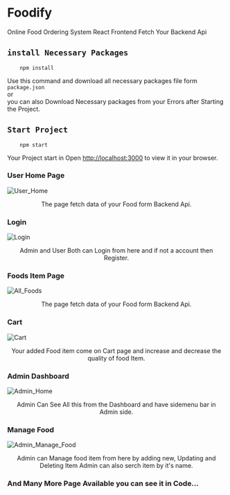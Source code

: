 # Foodify
Online Food Ordering System React Frontend Fetch Your Backend Api

## `install Necessary Packages`
```
    npm install
```
Use this command and download all necessary packages file form `package.json`<br>
or <br>
you can also Download Necessary packages from your Errors after Starting the Project.

## `Start Project`
```
    npm start
```
Your Project start in
Open [http://localhost:3000](http://localhost:3000) to view it in your browser.

### User Home Page
![User_Home](https://github.com/itsVir/Foodify/assets/98551867/78e0ec64-f830-42bd-9fac-010e65f0e8ef)
<p align="center">
The page fetch data of your Food form Backend Api.
</p>

### Login
![Login](https://github.com/itsVir/Foodify/assets/98551867/4273af7c-a8fe-4de7-ae14-058351d9a984)
<p align="center">
Admin and User Both can Login from here and if not a account then Register.
</p>

### Foods Item Page
![All_Foods](https://github.com/itsVir/Foodify/assets/98551867/26adbc78-06f6-41b5-9095-1d61849eba48)
<p align="center">
The page fetch data of your Food form Backend Api.
</p>

### Cart
![Cart](https://github.com/itsVir/Foodify/assets/98551867/bf38a5cb-99e3-46ce-863a-d221aae0538e)
<p align="center">
Your added Food item come on Cart page and increase and decrease the quality of food Item.
</p>

### Admin Dashboard
![Admin_Home](https://github.com/itsVir/Foodify/assets/98551867/af0aaaa8-0035-4352-8cc3-5b93f2048adc)
<p align="center">
    Admin Can See All this from the Dashboard and have sidemenu bar in Admin side.
</p>

### Manage Food
![Admin_Manage_Food](https://github.com/itsVir/Foodify/assets/98551867/62c50d88-f82f-484a-a431-baf9721f1930)
<p align="center">
    Admin can Manage food item from here by adding new, Updating and Deleting Item Admin can also serch item by it's name.
</p>

### And Many More Page Available you can see it in Code...
